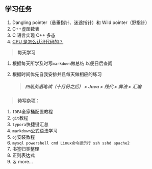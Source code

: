 ## 学习任务

1. Dangling pointer（悬垂指针、迷途指针）和 Wild pointer（野指针）
2. C++虚函数表 
3. C 语言实现 C++ 多态
5. [CPU 是怎么认识代码的？]( https://www.zhihu.com/question/348237008?utm_oi=975823951322214400 )


> **每天学习**


 1. 根据每天所学及时写`markdown`做总结  以便日后查阅

 2. 根据时间优先自我安排并且每天做相应的练习

    > ##### 四级英语笔试（十月份之后） > Java > 线代 > 算法 > 汇编
> **待写杂项：**
1. `IDEA`全家桶配置教程
2. `git`教程
3. `typora`快捷键汇总
4. `markdown`公式语法学习
5. `oj`安装教程
6. `mysql powershell cmd Linux命令提示行 ssh sshd apache2 `
7. 书签归类整理
8. 正则表达式
9. ＆ more...

